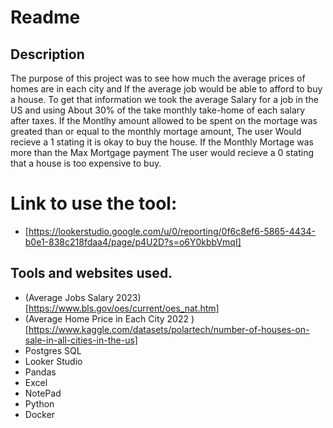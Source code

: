 

# Readme

## Description
The purpose of this project was to see how much the average prices of homes are in each city and If the average job would be able to afford to buy a house.
To get that information we took the average Salary for a job in the US and using About 30% of the take monthly take-home of each salary after taxes.
If the Montlhy amount allowed to be spent on the mortage was greated than or equal to the monthly mortage amount, 
The user Would recieve a 1 stating it is okay to buy the house. If the Monthly Mortage was more than the Max Mortgage payment The user would recieve a 0
stating that a house is too expensive to buy.


# Link to use the tool:
  * [https://lookerstudio.google.com/u/0/reporting/0f6c8ef6-5865-4434-b0e1-838c218fdaa4/page/p4U2D?s=o6Y0kbbVmqI]


## Tools and websites used.
* (Average Jobs Salary 2023) [https://www.bls.gov/oes/current/oes_nat.htm]
* (Average Home Price in Each City 2022 ) [https://www.kaggle.com/datasets/polartech/number-of-houses-on-sale-in-all-cities-in-the-us]
* Postgres SQL
* Looker Studio
* Pandas
* Excel
* NotePad
* Python
* Docker


